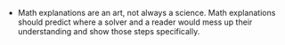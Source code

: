 - Math explanations are an art, not always a science. Math explanations should predict where a solver and a reader would mess up their understanding and show those steps specifically.
